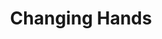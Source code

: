 ---
layout: credit-info
headerstatus: shunk-header
title: Changing Hands
showreel_weight: 113
credits_weight: 112
thumbnail: /assets/img/credits-grid/changing-hands.jpg
image: /assets/img/credits-grid/opengraph/changing-hands.jpg
image_size: 3
category: credits
type: Feature Film
year: 2012
role: Composer
imdb: http://www.imdb.com/title/tt2657648
soundcloud: https://w.soundcloud.com/player/?url=https%3A//api.soundcloud.com/tracks/74363319&amp;color=ff5500&amp;auto_play=false&amp;hide_related=false&amp;show_comments=true&amp;show_user=false&amp;show_reposts=false
genre: Crime Thriller
director: Scott L. Schwartz
writers: Scott L. Schwartz
synopsis: Sometimes the origin of a gun is a dubious journey. What goes around, comes around. Such a true statement in every effect. Changing Hands tells the story of a gun, and the path it takes on its journey through different hands.
---